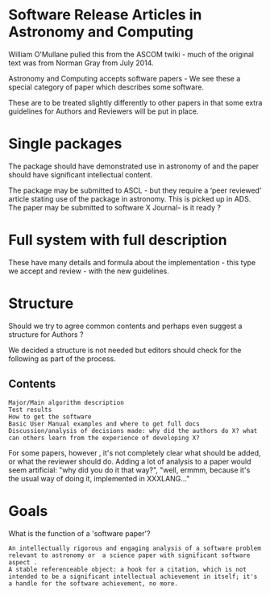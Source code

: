 
# Software Release Articles in Astronomy and Computing
William O'Mullane pulled this from the ASCOM twiki - much of the original text was from Norman Gray from July 2014. 


Astronomy and Computing accepts software papers - 
We see these a special category of paper which describes some software.

These are to be treated slightly differently to other papers in that some extra guidelines for Authors and Reviewers will be put in place.

# Single  packages
The package should have demonstrated use in astronomy of and the paper should have significant intellectual content.

 The package may be submitted to ASCL - but they require a ‘peer reviewed’ article stating use of the package in astronomy. This is picked up in ADS.
 The paper may be submitted to software X Journal- is it ready ?

# Full system with full description
These have  many details and formula about the implementation - this type we accept and review - with the new guidelines.


# Structure

Should we try to agree common contents and perhaps even suggest a structure for Authors ?

We decided a structure is not needed but editors should check for the following as part of the process.

## Contents

    Major/Main algorithm description
    Test results
    How to get the software
    Basic User Manual examples and where to get full docs
    Discussion/analysis of decisions made: why did the authors do X? what can others learn from the experience of developing X?

For some papers, however , it's not completely clear what should be added, or what the reviewer should do. Adding a lot of analysis to a  paper would seem artificial: "why did you do it that way?", "well, ermmm, because it's the usual way of doing it, implemented in XXXLANG..."


# Goals

What is the function of a 'software paper'?


    An intellectually rigorous and engaging analysis of a software problem relevant to astronomy or  a science paper with significant software aspect .
    A stable referenceable object: a hook for a citation, which is not intended to be a significant intellectual achievement in itself; it's a handle for the software achievement, no more.

